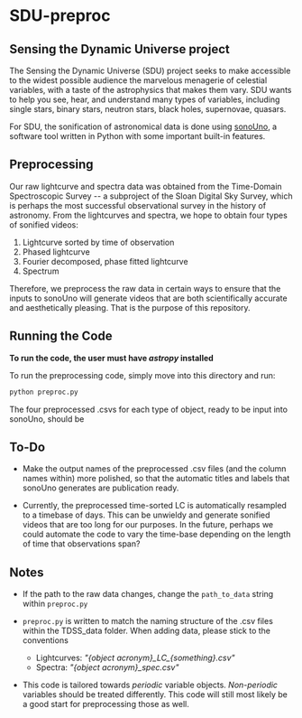 # SDU-preproc

## Sensing the Dynamic Universe project

The Sensing the Dynamic Universe (SDU) project seeks to make accessible to the widest possible audience the marvelous menagerie of celestial variables, with a taste of the astrophysics that makes them vary. SDU wants to help you see, hear, and understand many types of variables, including single stars, binary stars, neutron stars, black holes, supernovae, quasars.

For SDU, the sonification of astronomical data is done using [sonoUno](https://github.com/sonounoteam/sonouno), a software tool written in Python with some important built-in features. 

## Preprocessing

Our raw lightcurve and spectra data was obtained from the Time-Domain Spectroscopic Survey -- a subproject of the Sloan Digital Sky Survey, which is perhaps the most successful observational survey in the history of astronomy. From the lightcurves and spectra, we hope to obtain four types of sonified videos:

1. Lightcurve sorted by time of observation
2. Phased lightcurve
3. Fourier decomposed, phase fitted lightcurve
4. Spectrum

Therefore, we preprocess the raw data in certain ways to ensure that the inputs to sonoUno will generate videos that are both scientifically accurate and aesthetically pleasing. That is the purpose of this repository.

## Running the Code

**To run the code, the user must have _astropy_ installed**

To run the preprocessing code, simply move into this directory and run:

```bash
python preproc.py
```

The four preprocessed .csvs for each type of object, ready to be input into sonoUno, should be 

## To-Do

- Make the output names of the preprocessed .csv files (and the column names within) more polished, so that the automatic titles and labels that sonoUno generates are publication ready.

- Currently, the preprocessed time-sorted LC is automatically resampled to a timebase of days. This can be unwieldy and generate sonified videos that are too long for our purposes. In the future, perhaps we could automate the code to vary the time-base depending on the length of time that observations span?

## Notes

- If the path to the raw data changes, change the `path_to_data` string within `preproc.py`

- `preproc.py` is written to match the naming structure of the .csv files within the TDSS_data folder. When adding data, please stick to the conventions
    - Lightcurves:  *"{object acronym}_LC\_{something}.csv"*
    - Spectra:  *"{object acronym}_spec.csv"*

- This code is tailored towards _periodic_ variable objects. _Non-periodic_ variables should be treated differently. This code will still most likely be a good start for preprocessing those as well.

